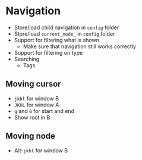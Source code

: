 # Navigation

* Store/load child navigation in `config` folder
* Store/load `current_node_` in `config` folder
* Support for filtering what is shown
  * Make sure that navigation still works correctly
* Support for filtering on type
* Searching
  * Tags

## Moving cursor

* `jkhl` for window B
* `JKHL` for window A
* `g` and `G` for start and end
* Show root in B

## Moving node

* Alt-`jkhl` for window B
